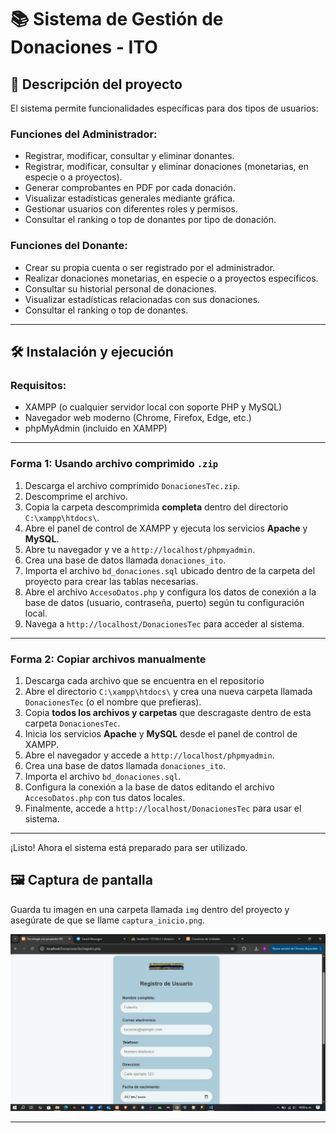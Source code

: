 # 📚 Sistema de Gestión de Donaciones - ITO

## 📝 Descripción del proyecto

El sistema permite funcionalidades específicas para dos tipos de usuarios:

### Funciones del Administrador:
- Registrar, modificar, consultar y eliminar donantes.
- Registrar, modificar, consultar y eliminar donaciones (monetarias, en especie o a proyectos).
- Generar comprobantes en PDF por cada donación.
- Visualizar estadísticas generales mediante gráfica.
- Gestionar usuarios con diferentes roles y permisos.
- Consultar el ranking o top de donantes por tipo de donación.

### Funciones del Donante:
- Crear su propia cuenta o ser registrado por el administrador.
- Realizar donaciones monetarias, en especie o a proyectos específicos.
- Consultar su historial personal de donaciones.
- Visualizar estadísticas relacionadas con sus donaciones.
- Consultar el ranking o top de donantes.

---

## 🛠️ Instalación y ejecución

### Requisitos:
- XAMPP (o cualquier servidor local con soporte PHP y MySQL)
- Navegador web moderno (Chrome, Firefox, Edge, etc.)
- phpMyAdmin (incluido en XAMPP)

---

### Forma 1: Usando archivo comprimido `.zip`

1. Descarga el archivo comprimido `DonacionesTec.zip`.
2. Descomprime el archivo.
3. Copia la carpeta descomprimida **completa** dentro del directorio `C:\xampp\htdocs\`.
4. Abre el panel de control de XAMPP y ejecuta los servicios **Apache** y **MySQL**.
5. Abre tu navegador y ve a `http://localhost/phpmyadmin`.
6. Crea una base de datos llamada `donaciones_ito`.
7. Importa el archivo `bd_donaciones.sql` ubicado dentro de la carpeta del proyecto para crear las tablas necesarias.
8. Abre el archivo `AccesoDatos.php` y configura los datos de conexión a la base de datos (usuario, contraseña, puerto) según tu configuración local.
9. Navega a `http://localhost/DonacionesTec` para acceder al sistema.

---

### Forma 2: Copiar archivos manualmente

1. Descarga cada archivo que se encuentra en el repositorio
2. Abre el directorio `C:\xampp\htdocs\` y crea una nueva carpeta llamada `DonacionesTec` (o el nombre que prefieras).
3. Copia **todos los archivos y carpetas** que descragaste dentro de esta carpeta `DonacionesTec`.
4. Inicia los servicios **Apache** y **MySQL** desde el panel de control de XAMPP.
5. Abre el navegador y accede a `http://localhost/phpmyadmin`.
6. Crea una base de datos llamada `donaciones_ito`.
7. Importa el archivo `bd_donaciones.sql`.
8. Configura la conexión a la base de datos editando el archivo `AccesoDatos.php` con tus datos locales.
9. Finalmente, accede a `http://localhost/DonacionesTec` para usar el sistema.

---

¡Listo! Ahora el sistema está preparado para ser utilizado.


## 🖼️ Captura de pantalla

Guarda tu imagen en una carpeta llamada `img` dentro del proyecto y asegúrate de que se llame `captura_inicio.png`.

![Captura de inicio](funcionamiento1.jpg)

---


